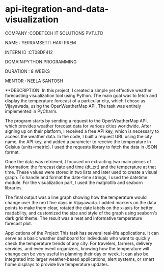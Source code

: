 # api-itegration-and-data-visualization

COMPANY :CODETECH IT SOLUTIONS PVT.LTD

NAME : YERRAMSETTI.HARI PREM


INTERN ID :CT08DF412


DOMAIN:PYTHON PROGRAMMING


DURATION : 8 WEEKS


MENTOR : NEELA SANTOSH

**DESCRIPTION:
In this project, I created a simple yet effective weather forecasting visualization tool using Python. The main goal was to fetch and display the temperature forecast of a particular city, which I chose as Vijayawada, using the OpenWeatherMap API. The task was entirely implemented in PyCharm.

The program starts by sending a request to the OpenWeatherMap API, which provides weather forecast data for various cities worldwide. After signing up on their platform, I received a free API key, which is necessary to access the weather data. In the code, I built a request URL using the city name, the API key, and added a parameter to receive the temperature in Celsius (units=metric). I used the requests library to fetch the data in JSON format.

Once the data was retrieved, I focused on extracting two main pieces of information: the forecast date and time (dt_txt) and the temperature at that time. These values were stored in two lists and later used to create a visual graph. To handle and format the date-time strings, I used the datetime module. For the visualization part, I used the matplotlib and seaborn libraries.

The final output was a line graph showing how the temperature would change over the next five days in Vijayawada. I added markers on the data points to make them clear, rotated the date labels on the x-axis for better readability, and customized the size and style of the graph using seaborn's dark grid theme. The result was a neat and informative temperature forecast plot.

Applications of the Project
This task has several real-life applications. It can serve as a basic weather dashboard for individuals who want to quickly check the temperature trends of any city. For travelers, farmers, delivery services, and even event organizers, knowing how the temperature will change can be very useful in planning their day or week. It can also be integrated into larger weather-based applications, alert systems, or smart home displays to provide live temperature updates.


